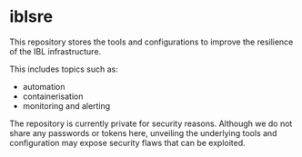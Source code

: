 # iblsre

This repository stores the tools and configurations to improve the resilience of the IBL infrastructure.

This includes topics such as:
- automation
- containerisation
- monitoring and alerting

The repository is currently private for security reasons. Although we do not share any passwords or tokens here, unveiling the underlying tools and configuration may expose security flaws that can be exploited.
